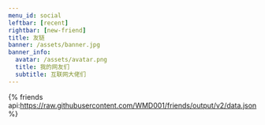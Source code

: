 ```yaml
---
menu_id: social
leftbar: [recent]
rightbar: [new-friend]
title: 友链
banner: /assets/banner.jpg
banner_info:
  avatar: /assets/avatar.png
  title: 我的网友们
  subtitle: 互联网大佬们
---
```


{% friends api:https://raw.githubusercontent.com/WMD001/friends/output/v2/data.json %}
